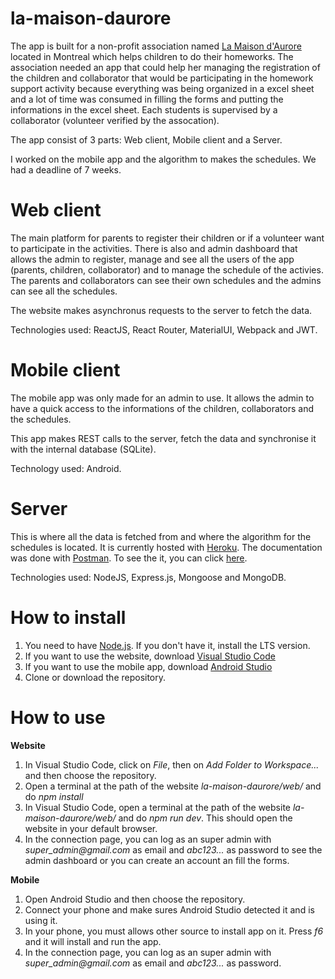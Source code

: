 # la-maison-daurore
The app is built for a non-profit association named [La Maison d'Aurore](http://maisonaurore.org/) located in Montreal which helps children to do their homeworks. The association needed an app that could help her managing the registration of the children and collaborator that would be participating in the homework support activity because everything was being organized in a excel sheet and a lot of time was consumed in filling the forms and putting the informations in the excel sheet. Each students is supervised by a collaborator (volunteer verified by the assocation).


The app consist of 3 parts: Web client, Mobile client and a Server.


I worked on the mobile app and the algorithm to makes the schedules. We had a deadline of 7 weeks.

# Web client
The main platform for parents to register their children or if a volunteer want to participate in the activities.
There is also and admin dashboard that allows the admin to register, manage and see all the users of the app (parents, children, collaborator) and to manage the schedule of the activies. The parents and collaborators can see their own schedules and the admins can see all the schedules. 

The website makes asynchronus requests to the server to fetch the data.


Technologies used: ReactJS, React Router, MaterialUI, Webpack and JWT.



# Mobile client
The mobile app was only made for an admin to use. It allows the admin to have a quick access to the informations of the children, collaborators and the schedules.

This app makes REST calls to the server, fetch the data and synchronise it with the internal database (SQLite).



Technology used: Android.


# Server
This is where all the data is fetched from and where the algorithm for the schedules is located. It is currently hosted with [Heroku](https://www.heroku.com/). The documentation was done with [Postman](https://www.postman.com/api-documentation-generator/). To see the it, you can click [here](https://maison-aurore-api.herokuapp.com/).


Technologies used: NodeJS, Express.js, Mongoose and MongoDB.


# How to install

1. You need to have [Node.js]( https://nodejs.org/en/). If you don't have it, install the LTS version.
2. If you want to use the website, download [Visual Studio Code](https://code.visualstudio.com/download)
3. If you want to use the mobile app, download [Android Studio](https://developer.android.com/studio/?gclid=CjwKCAjwiMj2BRBFEiwAYfTbCsC5km2rQK2nMtURoYvu7CPZERwTLOVvGVrnuKQsj8cjAnFNvSpdqRoCm2MQAvD_BwE&gclsrc=aw.ds)
4. Clone or download the repository.


# How to use

**Website**
1. In Visual Studio Code, click on _File_, then on _Add Folder to Workspace..._ and then choose the repository.
2. Open a terminal at the path of the website _la-maison-daurore/web/_ and do _npm install_ 
3. In Visual Studio Code, open a terminal at the path of the website _la-maison-daurore/web/_ and do _npm run dev_. This should open the website in your default browser.
4. In the connection page, you can log as an super admin with _super_admin@gmail.com_ as email and _abc123..._ as password to see the admin dashboard or you can create an account an fill the forms.

**Mobile**
1. Open Android Studio and then choose the repository.
2. Connect your phone and make sures Android Studio detected it and is using it.
3. In your phone, you must allows other source to install app on it. Press _f6_ and it will install and run the app.
4. In the connection page, you can log as an super admin with _super_admin@gmail.com_ as email and _abc123..._ as password.
